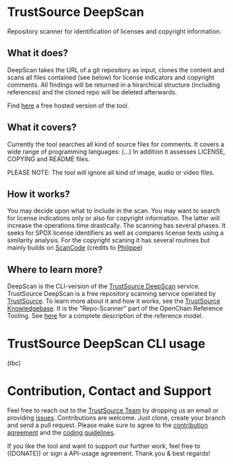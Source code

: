 # TrustSource DeepScan 
Repository scanner for identification of licenses and copyright information. 

## What it does? 
DeepScan takes the URL of a git repository as input, clones the content and scans all files contained (see below) for license indicators and copyright comments. All findings will be returned in a hirarchical structure (including references) and the cloned repo will be deleted afterwards. 

Find [here](https://deepscan.trustsource.io "Link to DeepScan Service") a free hosted version of the tool.

## What it covers? 
Currently the tool searches all kind of source files for comments. It covers a wide range of programming languages:
(...)
In addition it assesses LICENSE, COPYING and README files.

PLEASE NOTE: The tool will ignore all kind of image, audio or video files. 

## How it works? 
You may decide upon what to include in the scan. You may want to search for license indications only or also for copyright information. The latter will increase the operations time drastically. 
The scanning has several phases. It seeks for SPDX license identifiers as well as compares license texts using a similarity analysis.
For the copyright scaning it has several routines but mainly builds on [ScanCode](https://github.com/nexB/scancode-toolkit "ScanCode Repository") (credits to [Philippe](https://github.com/nexB/scancode-toolkit/commits?author=pombredanne]))

## Where to learn more? 
DeepScan is the CLI-version of the [TrustSource DeepScan](https://www.trustsource.io/deepscan "DeepScan Webservice UI") service. TrustSource DeepScan is a free repository scanning service operated by [TrustSource](https://www.trustsource.io "TrustSource Website"). To learn more about it and how it works, see the [TrustSource Knowledgebase](https://support.trustsource.io). It is the "Repo-Scanner" part of the OpenChain Reference Tooling. See [here](https://support.trustsource.io/hc/en-us/articles/360012782880-Architecture-Overview "Link to article") for a complete description of the reference model. 

# TrustSource DeepScan CLI usage
(tbc)

# Contribution, Contact and Support
Feel free to reach out to the [TrustSource Team](https://support.trustsource.io "TrustSource Knowledgebase") by dropping us an email or providing [issues](/org/ts-deepscan/issues).
Contributions are welcome. Just clone, create your branch and send a pull request. Please make sure to agree to the [contribution agreement](/org/ContributionAgreeemnt.md "Contribution Agreement") and the [coding guidelines](/org/CodingGuidelines.md "Coding Guidelines").

If you like the tool and want to support our further work, feel free to ((DONATE)) or sign a API-usage agreement.
Thank you & best regards!
